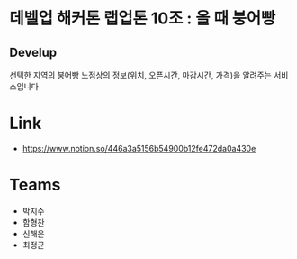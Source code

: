 # 데벨업 해커톤 랩업톤 10조 : 올 때 붕어빵
## Develup 
선택한 지역의 붕어빵 노점상의 정보(위치, 오픈시간, 마감시간, 가격)을 알려주는 서비스입니다

# Link
- https://www.notion.so/446a3a5156b54900b12fe472da0a430e

# Teams
- 박지수
- 함형찬
- 신해은
- 최정균

